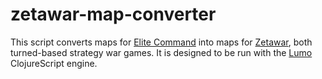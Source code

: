 # zetawar-map-converter

This script converts maps for [Elite Command](https://github.com/cvincent/elite-command) into maps for [Zetawar](https://github.com/zetawar/zetawar), both turned-based strategy war games. It is designed to be run with the [Lumo](https://github.com/anmonteiro/lumo) ClojureScript engine.